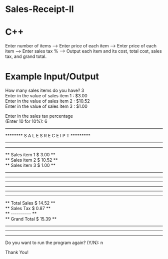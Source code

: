 # Sales-Receipt-II
# C++
Enter number of items --> Enter price of each item --> Enter price of each item --> Enter sales tax % --> Output each item and its cost, total cost, sales tax, and grand total.
# Example Input/Output
How many sales items do you have? 3                                                                      
Enter in the value of sales item 1 : $3.00                                                               
Enter in the value of sales item 2 : $10.52                                                              
Enter in the value of sales item 3 : $1.00                                                               
                                                                                                         
Enter in the sales tax percentage                                                                        
(Enter 10 for 10%): 6                                                                                    
                                                                                                         
*********************************************                                                            
********  S A L E S  R E C E I P T  *********                                                            
*********************************************                                                            
**                                         **                                                            
**  Sales item 1         $   3.00          **                                                             
**  Sales item 2         $   10.52         **                                                            
**  Sales item 3         $   1.00          **                                                             
**                                         **                                                            
*********************************************                                                            
**                                         **                                                            
**                                         **                                                            
**                                         **                                                            
**                                         **                                                            
**  Total Sales          $   14.52         **                                                             
**  Sales Tax            $    0.87         **                                                            
**                        ----------       **                                                            
**  Grand Total          $   15.39         **                                                             
**                                         **                                                            
**                                         **                                                            
*********************************************                                                            
                                                                                                         
Do you want to run the program again? (Y/N): n                                                           
                                                                                                         
Thank You!                                
